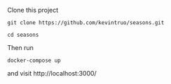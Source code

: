 Clone this project
```
git clone https://github.com/kevintruo/seasons.git
```
```
cd seasons
```
Then run 
```
docker-compose up
``` 
and visit http://localhost:3000/
